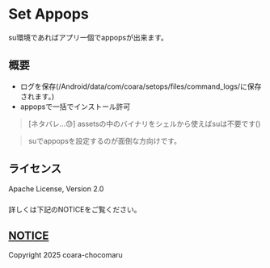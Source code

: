 # Set Appops 

su環境であればアプリ一個でappopsが出来ます。

## 概要

- ログを保存(/Android/data/com/coara/setops/files/command_logs/に保存されます。)
- appopsで一括でインストール許可

> [ネタバレ…😓]
> assetsの中のバイナリをシェルから使えばsuは不要です()

> suでappopsを設定するのが面倒な方向けです。

## ライセンス
Apache License, Version 2.0
###
詳しくは下記のNOTICEをご覧ください。
#####
[NOTICE](./NOTICE.md)
---
Copyright 2025 coara-chocomaru
